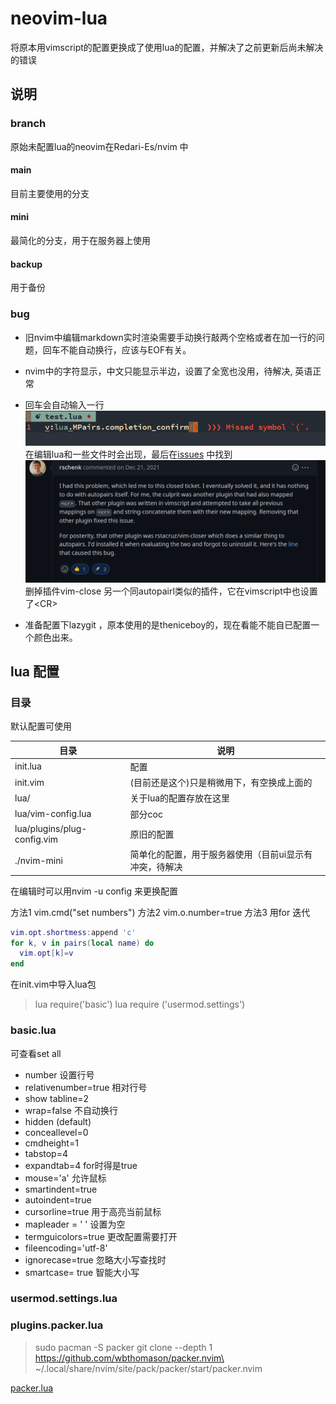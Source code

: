 # neovim-lua
将原本用vimscript的配置更换成了使用lua的配置，并解决了之前更新后尚未解决的错误


## 说明

### branch

原始未配置lua的neovim在Redari-Es/nvim 中

#### main
目前主要使用的分支

#### mini
最简化的分支，用于在服务器上使用

#### backup
用于备份

### bug

- 旧nvim中编辑markdown实时渲染需要手动换行敲两个空格或者在加一行的问题，回车不能自动换行，应该与EOF有关。
- nvim中的字符显示，中文只能显示半边，设置了全宽也没用，待解决, 英语正常
- 回车会自动输入一行![bug](pic/autopair-0)
在编辑lua和一些文件时会出现，最后在[issues](https://github.com/windwp/nvim-autopairs/issues/93) 中找到
![fix](pic/autopair-1)
删掉插件vim-close 另一个同autopairl类似的插件，它在vimscript中也设置了\<CR>

- 准备配置下lazygit ，原本使用的是theniceboy的，现在看能不能自已配置一个颜色出来。

## lua 配置

### 目录

默认配置可使用

| 目录                        | 说明                                                   |
|-----------------------------|--------------------------------------------------------|
| init.lua                    | 配置                                                   |
| init.vim                    | (目前还是这个)只是稍微用下，有空换成上面的             |
| lua/                        | 关于lua的配置存放在这里                                |
| lua/vim-config.lua          | 部分coc                                                |
| lua/plugins/plug-config.vim | 原旧的配置                                             |
| ./nvim-mini                 | 简单化的配置，用于服务器使用（目前ui显示有冲突，待解决 |


在编辑时可以用nvim -u config 来更换配置

方法1
 vim.cmd("set numbers")
方法2
 vim.o.number=true
方法3
用for 迭代

```lua
vim.opt.shortmess:append 'c'
for k, v in pairs(local name) do
  vim.opt[k]=v
end
```

在init.vim中导入lua包

> lua require('basic')
> lua require ('usermod.settings')




### basic.lua

可查看set all

- number 设置行号
- relativenumber=true 相对行号
- show tabline=2
- wrap=false 不自动换行
- hidden (default)
- conceallevel=0
- cmdheight=1
- tabstop=4
- expandtab=4 for时得是true
- mouse='a' 允许鼠标
- smartindent=true
- autoindent=true
- cursorline=true  用于高亮当前鼠标
- mapleader = ' '  设置为空
- termguicolors=true  更改配置需要打开
- fileencoding='utf-8'
- ignorecase=true 忽略大小写查找时
- smartcase= true 智能大小写


### usermod.settings.lua


### plugins.packer.lua

> sudo pacman -S packer
> git clone --depth 1 https://github.com/wbthomason/packer.nvim\
 ~/.local/share/nvim/site/pack/packer/start/packer.nvim

 [packer.lua](https://github.com/wbthomason/packer.nvim)


